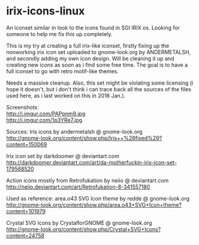 # irix-icons-linux

An iconset similar in look to the icons found in SGI IRIX os. Looking for someone to help me fix this up completely.

This is my try at creating a full irix-like iconset, firstly fixing up the nonworking irix icon set uploaded to gnome-look.org by ANDERMETALSH, and secondly adding my own icon design. Will be cleaning it up and creating new icons as soon as i find some free time. The goal is to have a full iconset to go with retro motif-like themes.

Needs a massive cleanup. Also, this set might be violating some licensing (i hope it doesn't, but i don't think i can trace back all the sources of the files used here, as i last worked on this in 2016 Jan.).

Screenshots: <br>
http://i.imgur.com/PAPpnm9.jpg <br>
http://i.imgur.com/1p3YRe7.jpg<br>

Sources: Iris icons by andermetalsh @ gnome-look.org <br>
http://gnome-look.org/content/show.php/Iris++%28fixed%29?content=150069

Irix icon set by darkdoomer @ deviantart.com<br>
http://darkdoomer.deviantart.com/art/da-motherfuckin-irix-icon-set-179568520

Action icons mostly from Retrofukation by neiio @ deviantart.com <br>
http://neiio.deviantart.com/art/Retrofukation-8-341557180

Used as reference: area.o43 SVG Icon theme by redde @ gnome-look.org <br>
http://gnome-look.org/content/show.php/area.o43+SVG+Icon+theme?content=101979

Crystal SVG Icons by CrystalforGNOME @ gnome-look.org <br>
http://gnome-look.org/content/show.php/Crystal+SVG+Icons?content=24758
